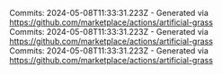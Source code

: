 Commits: 2024-05-08T11:33:31.223Z - Generated via https://github.com/marketplace/actions/artificial-grass
<br>
Commits: 2024-05-08T11:33:31.223Z - Generated via https://github.com/marketplace/actions/artificial-grass
<br>
Commits: 2024-05-08T11:33:31.223Z - Generated via https://github.com/marketplace/actions/artificial-grass
<br>
